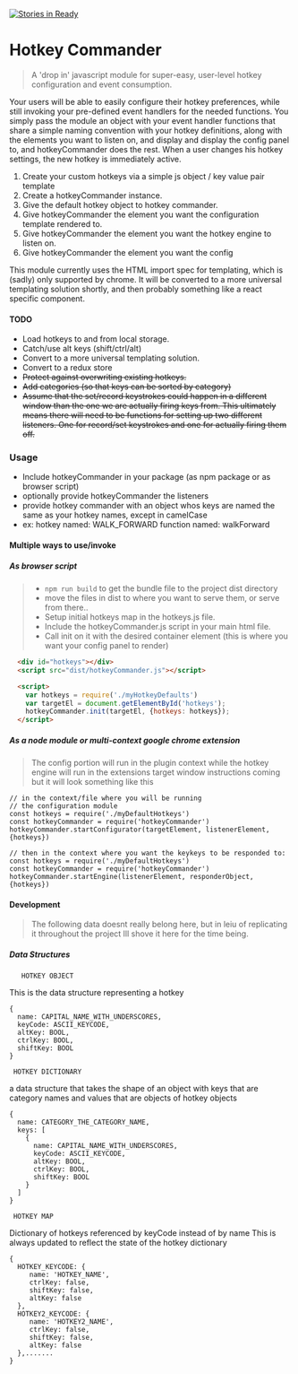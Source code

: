 [![Stories in Ready](https://badge.waffle.io/recursion/hotkeyCommander.png?label=ready&title=Ready)](https://waffle.io/recursion/hotkeyCommander)

# Hotkey Commander

> A 'drop in' javascript module for super-easy, user-level hotkey configuration and event consumption.

Your users will be able to easily configure their hotkey preferences, while still invoking your pre-defined event handlers for the needed functions. You simply pass the module an object with your event handler functions that share a simple naming convention with your hotkey definitions, along with the elements you want to listen on, and display and display the config panel to, and hotkeyCommander does the rest. When a user changes his hotkey settings, the new hotkey is immediately active.

1. Create your custom hotkeys via a simple js object / key value pair template
2. Create a hotkeyCommander instance.
3. Give the default hotkey object to hotkey commander.
4. Give hotkeyCommander the element you want the configuration template rendered to.
5. Give hotkeyCommander the element you want the hotkey engine to listen on.
6. Give hotkeyCommander the element you want the config

This module currently uses the HTML import spec for templating, which is (sadly) only supported by chrome. It will be converted to a more universal templating solution shortly, and then probably something like a react specific component.

#### TODO

- Load hotkeys to and from local storage.
- Catch/use alt keys (shift/ctrl/alt)
- Convert to a more universal templating solution.
- Convert to a redux store
- ~~Protect against overwriting existing hotkeys.~~
- ~~Add categories (so that keys can be sorted by category)~~
- ~~Assume that the set/record keystrokes could happen in a different window than the one we are actually firing keys from. This ultimately means there will need to be functions for setting up two different listeners. One for record/set keystrokes and one for actually firing them off.~~

### Usage
- Include hotkeyCommander in your package (as npm package or as browser script)
- optionally provide hotkeyCommander the listeners
- provide hotkey commander with an object whos keys are named the same as your hotkey names, except in camelCase
- ex: hotkey named: WALK_FORWARD function named: walkForward

#### Multiple ways to use/invoke
##### As browser script
> - `npm run build` to get the bundle file to the project dist directory
> - move the files in dist to where you want to serve them, or serve from there..
> - Setup initial hotkeys map in the hotkeys.js file.
> - Include the hotkeyCommander.js script in your main html file.
> - Call init on it with the desired container element (this is where you want your config panel to render)

```html
  <div id="hotkeys"></div>
  <script src="dist/hotkeyCommander.js"></script>

  <script>
    var hotkeys = require('./myHotkeyDefaults')
    var targetEl = document.getElementById('hotkeys');
    hotkeyCommander.init(targetEl, {hotkeys: hotkeys});
  </script>
```

##### As a node module or multi-context google chrome extension
> The config portion will run in the plugin context
> while the  hotkey engine will run in the extensions target window
> instructions coming
> but it will look something like this
```
// in the context/file where you will be running
// the configuration module
const hotkeys = require('./myDefaultHotkeys')
const hotkeyCommander = require('hotkeyCommander')
hotkeyCommander.startConfigurator(targetElement, listenerElement, {hotkeys})

// then in the context where you want the keykeys to be responded to:
const hotkeys = require('./myDefaultHotkeys')
const hotkeyCommander = require('hotkeyCommander')
hotkeyCommander.startEngine(listenerElement, responderObject, {hotkeys})
```

#### Development
> The following data doesnt really belong here,
> but in leiu of replicating it throughout the project
> Ill shove it here for the time being.

##### Data Structures
       HOTKEY OBJECT
This is the data structure representing a hotkey
```
{
  name: CAPITAL_NAME_WITH_UNDERSCORES,
  keyCode: ASCII_KEYCODE,
  altKey: BOOL,
  ctrlKey: BOOL,
  shiftKey: BOOL
}
```
     HOTKEY DICTIONARY
a data structure that takes the shape
of an object with keys that are category
names and values that are objects of
hotkey objects
```
{
  name: CATEGORY_THE_CATEGORY_NAME,
  keys: [
    {
      name: CAPITAL_NAME_WITH_UNDERSCORES,
      keyCode: ASCII_KEYCODE,
      altKey: BOOL,
      ctrlKey: BOOL,
      shiftKey: BOOL
    }
  ]
}
```
     HOTKEY MAP
Dictionary of hotkeys referenced by keyCode instead of by name
This is always updated to reflect the state of the hotkey dictionary
```
{
  HOTKEY_KEYCODE: {
     name: 'HOTKEY_NAME',
     ctrlKey: false,
     shiftKey: false,
     altKey: false
  },
  HOTKEY2_KEYCODE: {
     name: 'HOTKEY2_NAME',
     ctrlKey: false,
     shiftKey: false,
     altKey: false
  },.......
}
```


